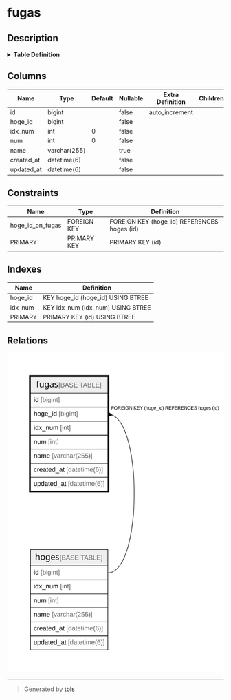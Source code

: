 # fugas

## Description

<details>
<summary><strong>Table Definition</strong></summary>

```sql
CREATE TABLE `fugas` (
  `id` bigint NOT NULL AUTO_INCREMENT,
  `hoge_id` bigint NOT NULL,
  `idx_num` int NOT NULL DEFAULT '0',
  `num` int NOT NULL DEFAULT '0',
  `name` varchar(255) COLLATE utf8mb4_general_ci DEFAULT NULL,
  `created_at` datetime(6) NOT NULL,
  `updated_at` datetime(6) NOT NULL,
  PRIMARY KEY (`id`),
  KEY `hoge_id` (`hoge_id`),
  KEY `idx_num` (`idx_num`),
  CONSTRAINT `hoge_id_on_fugas` FOREIGN KEY (`hoge_id`) REFERENCES `hoges` (`id`) ON DELETE CASCADE
) ENGINE=InnoDB DEFAULT CHARSET=utf8mb4 COLLATE=utf8mb4_general_ci
```

</details>

## Columns

| Name | Type | Default | Nullable | Extra Definition | Children | Parents | Comment |
| ---- | ---- | ------- | -------- | ---------------- | -------- | ------- | ------- |
| id | bigint |  | false | auto_increment |  |  |  |
| hoge_id | bigint |  | false |  |  | [hoges](hoges.md) |  |
| idx_num | int | 0 | false |  |  |  |  |
| num | int | 0 | false |  |  |  |  |
| name | varchar(255) |  | true |  |  |  |  |
| created_at | datetime(6) |  | false |  |  |  |  |
| updated_at | datetime(6) |  | false |  |  |  |  |

## Constraints

| Name | Type | Definition |
| ---- | ---- | ---------- |
| hoge_id_on_fugas | FOREIGN KEY | FOREIGN KEY (hoge_id) REFERENCES hoges (id) |
| PRIMARY | PRIMARY KEY | PRIMARY KEY (id) |

## Indexes

| Name | Definition |
| ---- | ---------- |
| hoge_id | KEY hoge_id (hoge_id) USING BTREE |
| idx_num | KEY idx_num (idx_num) USING BTREE |
| PRIMARY | PRIMARY KEY (id) USING BTREE |

## Relations

![er](fugas.svg)

---

> Generated by [tbls](https://github.com/k1LoW/tbls)
